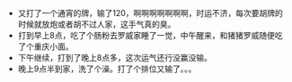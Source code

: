 + 又打了一个通宵的牌，输了120，啊啊啊啊啊啊啊，时运不济，每次要胡牌的时候就放炮或者胡不过人家，这手气真的臭。
+ 打到早上8点，吃了个肠粉去罗威家睡了一觉，中午醒来，和猪猪罗威随便吃了个重庆小面。
+ 下午继续，打到了晚上8点多，这次运气还行没赢没输。
+ 晚上9点半到家，洗了个澡。打了个排位又输了。。。